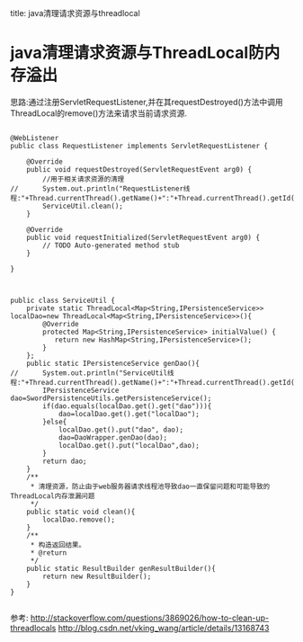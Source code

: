 title: java清理请求资源与threadlocal 

#  java清理请求资源与ThreadLocal防内存溢出 
思路:通过注册ServletRequestListener,并在其requestDestroyed()方法中调用ThreadLocal的remove()方法来请求当前请求资源.
```

@WebListener
public class RequestListener implements ServletRequestListener {

	@Override
	public void requestDestroyed(ServletRequestEvent arg0) {
		//用于相关请求资源的清理
//		System.out.println("RequestListener线程:"+Thread.currentThread().getName()+":"+Thread.currentThread().getId());
		ServiceUtil.clean();
	}

	@Override
	public void requestInitialized(ServletRequestEvent arg0) {
		// TODO Auto-generated method stub
	}

}


```
```

public class ServiceUtil {
	private static ThreadLocal<Map<String,IPersistenceService>> localDao=new ThreadLocal<Map<String,IPersistenceService>>(){
		@Override
        protected Map<String,IPersistenceService> initialValue() {
           return new HashMap<String,IPersistenceService>();
        }
	};
	public static IPersistenceService genDao(){
//		System.out.println("ServiceUtil线程:"+Thread.currentThread().getName()+":"+Thread.currentThread().getId());
		IPersistenceService dao=SwordPersistenceUtils.getPersistenceService();
		if(dao.equals(localDao.get().get("dao"))){
			dao=localDao.get().get("localDao");
		}else{
			localDao.get().put("dao", dao);
			dao=DaoWrapper.genDao(dao);
			localDao.get().put("localDao",dao);
		}
		return dao;
	}
	/**
	 * 清理资源，防止由于web服务器请求线程池导致dao一直保留问题和可能导致的ThreadLocal内存泄漏问题
	 */
	public static void clean(){
		localDao.remove();
	}
	/**
	 * 构造返回结果。
	 * @return
	 */
	public static ResultBuilder genResultBuilder(){
		return new ResultBuilder();
	}
}


```

参考:
http://stackoverflow.com/questions/3869026/how-to-clean-up-threadlocals
http://blog.csdn.net/vking_wang/article/details/13168743
